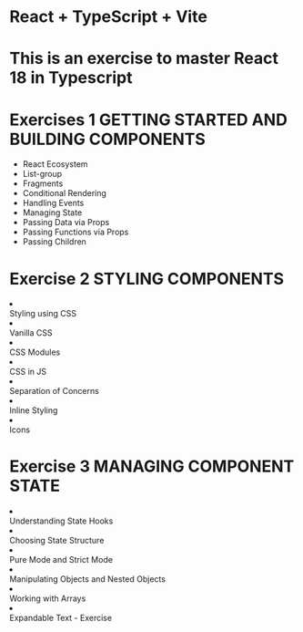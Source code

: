 # React + TypeScript + Vite

# This is an exercise to master React 18 in Typescript 

# Exercises 1 GETTING STARTED AND BUILDING COMPONENTS
<ul>
  <li>
    React Ecosystem
  </li>

<li>List-group</li>
<li>Fragments</li>
<li>Conditional Rendering</li>
<li>Handling Events</li>
<li>Managing State</li>
<li>Passing Data via Props</li>
<li>Passing Functions via Props</li>
<li>Passing Children</li>
</ul>


# Exercise 2 STYLING COMPONENTS
<li></li>Styling using CSS
<li></li>Vanilla CSS
<li></li>CSS Modules
<li></li>CSS in JS
<li></li>Separation of Concerns
<li></li>Inline Styling
<li></li>Icons

# Exercise 3 MANAGING COMPONENT STATE
<li></li>Understanding State Hooks
<li></li>Choosing State Structure
<li></li>Pure Mode and Strict Mode
<li></li>Manipulating Objects and Nested Objects
<li></li>Working with Arrays
<li></li>Expandable Text - Exercise














